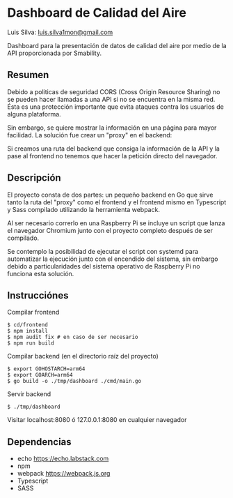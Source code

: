 # Dashboard de Calidad del Aire

Luis Silva: luis.silva1mon@gmail.com

Dashboard para la presentación de datos de calidad del aire por medio de la API
proporcionada por Smability.

## Resumen

Debido a politicas de seguridad CORS (Cross Origin Resource Sharing) no se pueden
hacer llamadas a una API si no se encuentra en la misma red. Ésta es una protección
importante que evita ataques contra los usuarios de alguna plataforma.

Sin embargo, se quiere mostrar la información en una página para mayor facilidad.
La solución fue crear un "proxy" en el backend:

Si creamos una ruta del backend que consiga la información de la API y la pase
al frontend no tenemos que hacer la petición directo del navegador.

## Descripción

El proyecto consta de dos partes: un pequeño backend en Go que sirve tanto la ruta
del "proxy" como el frontend y el frontend mismo en Typescript y Sass compilado
utilizando la herramienta webpack.

Al ser necesario correrlo en una Raspberry Pi se incluye un script que lanza
el navegador Chromium junto con el proyecto completo después de ser compilado.

Se contemplo la posibilidad de ejecutar el script con systemd para automatizar
la ejecución junto con el encendido del sistema, sin embargo debido a particularidades
del sistema operativo de Raspberry Pi no funciona esta solución.

## Instrucciónes

Compilar frontend

    $ cd/frontend
    $ npm install
    $ npm audit fix # en caso de ser necesario
    $ npm run build

Compilar backend (en el directorio raíz del proyecto)

    $ export GOHOSTARCH=arm64
    $ export GOARCH=arm64
    $ go build -o ./tmp/dashboard ./cmd/main.go

Servir backend

    $ ./tmp/dashboard

Visitar localhost:8080 ó 127.0.0.1:8080 en cualquier navegador

## Dependencias
- echo https://echo.labstack.com
- npm
- webpack https://webpack.js.org
- Typescript
- SASS
